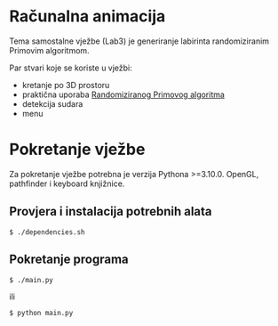 # Računalna animacija

Tema samostalne vježbe (Lab3) je generiranje labirinta randomiziranim Primovim algoritmom.

Par stvari koje se koriste u vježbi:

 - kretanje po 3D prostoru
 - praktična uporaba [Randomiziranog Primovog algoritma](https://en.wikipedia.org/wiki/Maze_generation_algorithm#Randomized_Prim%27s_algorithm)
 - detekcija sudara
 - menu

# Pokretanje vježbe

Za pokretanje vježbe potrebna je verzija Pythona >=3.10.0. OpenGL, pathfinder i keyboard knjižnice.

## Provjera i instalacija potrebnih alata

    $ ./dependencies.sh

## Pokretanje programa

    $ ./main.py
ili

    $ python main.py
